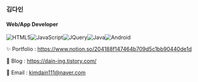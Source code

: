### 김다인
#### Web/App Developer
![HTML5](https://img.shields.io/badge/HTML5-E34F26.svg?&style=for-the-badge&logo=HTML5&logoColor=white)![JavaScript](https://img.shields.io/badge/JavaScript-F7DF1E.svg?&style=for-the-badge&logo=JavaScript&logoColor=white)![JQuery](https://img.shields.io/badge/jQuery-0769AD.svg?&style=for-the-badge&logo=jQuery&logoColor=white)![Java](https://img.shields.io/badge/Java-007396.svg?&style=for-the-badge&logo=Java&logoColor=white)![Android](https://img.shields.io/badge/Android-3DDC84.svg?&style=for-the-badge&logo=Android&logoColor=white)

✨ Portfolio : https://www.notion.so/204188f147464b709d5c1bb90440de1d

📒 Blog : https://dain-ing.tistory.com/

📧 Email : kimdain111@naver.com

